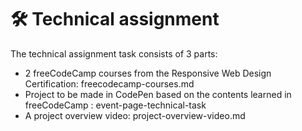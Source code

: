 # 🛠️ Technical assignment
The technical assignment task consists of 3 parts:

* 2 freeCodeCamp courses from the Responsive Web Design Certification: freecodecamp-courses.md
* Project to be made in CodePen based on the contents learned in freeCodeCamp : event-page-technical-task
* A project overview video: project-overview-video.md